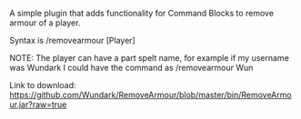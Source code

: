 A simple plugin that adds functionality for Command Blocks to remove armour of a player.

Syntax is /removearmour \[Player\] 

NOTE: The player can have a part spelt name, for example if my username was Wundark I could have the command as /removearmour Wun

Link to download: https://github.com/Wundark/RemoveArmour/blob/master/bin/RemoveArmour.jar?raw=true
